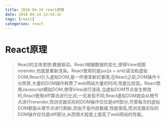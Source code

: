 ```yaml
---
title: 2018-04-24 react原理
date: 2018-04-24 22:54:32
tags: [react]
categories: react
---
```

# React原理

> React的主体思想:数据驱动。React根据数据的变化,使得View视图rerender,也就是重新渲染。React使用的是jsx(js + xml)语法和虚拟DOM,React引入虚拟DOM,是一件很革新的事情,在React之前,DOM操作十分昂贵,大量的DOM操作耗费了web网站大量的时间,性能比较低。React使用Javascript模拟DOM,使得View进行渲染,当虚拟DOM节点发生修改时,React使用diff算法进行比对,一旦发现不同,React虚拟DOM就会从根节点进行rerender,而浏览器实际的DOM操作仅仅是diff部分,尽管每次的虚拟DOM都是从根节点进行刷新,但由于是内存数据,性能很高,而浏览器实际的DOM操作仅仅是diff部分,从而很大程度上提高了web网站的性能。
